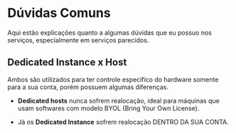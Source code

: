 # Dúvidas Comuns
Aqui estão explicações quanto a algumas dúvidas que eu possuo nos serviços, especialmente em serviços parecidos.

## Dedicated Instance x Host
Ambos são utilizados para ter controle específico do hardware somente para a sua conta, porém possuem algumas diferenças.

- **Dedicated hosts** nunca sofrem realocação, ideal para máquinas que usam softwares com modelo BYOL (Bring Your Own License).

- Já os **Dedicated Instance** sofrem realocação DENTRO DA SUA CONTA. 